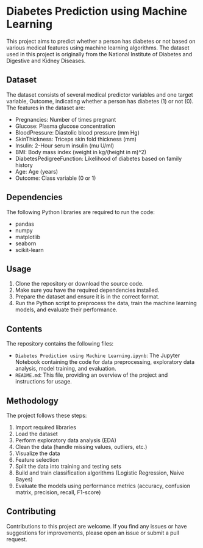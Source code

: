 # Diabetes Prediction using Machine Learning

This project aims to predict whether a person has diabetes or not based on various medical features using machine learning algorithms. The dataset used in this project is originally from the National Institute of Diabetes and Digestive and Kidney Diseases.

## Dataset

The dataset consists of several medical predictor variables and one target variable, Outcome, indicating whether a person has diabetes (1) or not (0). The features in the dataset are:

- Pregnancies: Number of times pregnant
- Glucose: Plasma glucose concentration
- BloodPressure: Diastolic blood pressure (mm Hg)
- SkinThickness: Triceps skin fold thickness (mm)
- Insulin: 2-Hour serum insulin (mu U/ml)
- BMI: Body mass index (weight in kg/(height in m)^2)
- DiabetesPedigreeFunction: Likelihood of diabetes based on family history
- Age: Age (years)
- Outcome: Class variable (0 or 1)

## Dependencies

The following Python libraries are required to run the code:

- pandas
- numpy
- matplotlib
- seaborn
- scikit-learn

## Usage

1. Clone the repository or download the source code.
2. Make sure you have the required dependencies installed.
3. Prepare the dataset and ensure it is in the correct format.
4. Run the Python script to preprocess the data, train the machine learning models, and evaluate their performance.

## Contents

The repository contains the following files:

- `Diabetes Prediction using Machine Learning.ipynb`: The Jupyter Notebook containing the code for data preprocessing, exploratory data analysis, model training, and evaluation.
- `README.md`: This file, providing an overview of the project and instructions for usage.

## Methodology

The project follows these steps:

1. Import required libraries
2. Load the dataset
3. Perform exploratory data analysis (EDA)
4. Clean the data (handle missing values, outliers, etc.)
5. Visualize the data
6. Feature selection
7. Split the data into training and testing sets
8. Build and train classification algorithms (Logistic Regression, Naive Bayes)
9. Evaluate the models using performance metrics (accuracy, confusion matrix, precision, recall, F1-score)

## Contributing

Contributions to this project are welcome. If you find any issues or have suggestions for improvements, please open an issue or submit a pull request.
